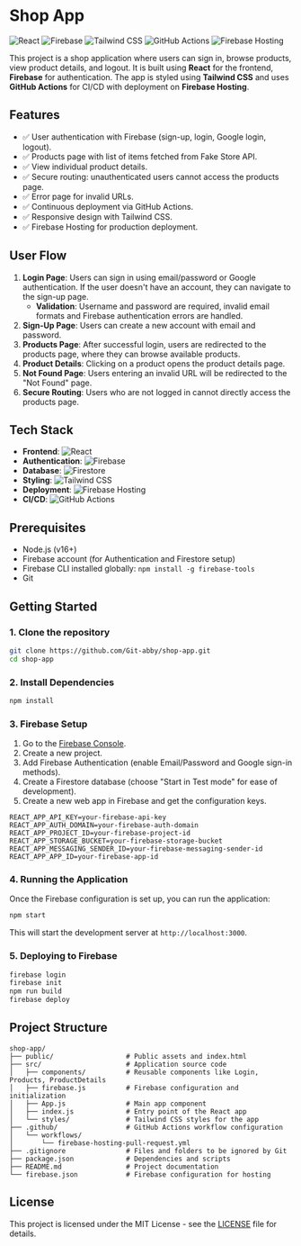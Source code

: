 
# Shop App

![React](https://img.shields.io/badge/React-v18.2.0-blue) 
![Firebase](https://img.shields.io/badge/Firebase-Authentication-orange) 
![Tailwind CSS](https://img.shields.io/badge/TailwindCSS-v3.0-blue) 
![GitHub Actions](https://img.shields.io/badge/GitHub%20Actions-CI%2FCD-brightgreen)
![Firebase Hosting](https://img.shields.io/badge/Firebase%20Hosting-Live-brightgreen)

This project is a shop application where users can sign in, browse products, view product details, and logout. It is built using **React** for the frontend, **Firebase** for authentication. The app is styled using **Tailwind CSS** and uses **GitHub Actions** for CI/CD with deployment on **Firebase Hosting**.

## Features

- ✅ User authentication with Firebase (sign-up, login, Google login, logout).
- ✅ Products page with list of items fetched from Fake Store API.
- ✅ View individual product details.
- ✅ Secure routing: unauthenticated users cannot access the products page.
- ✅ Error page for invalid URLs.
- ✅ Continuous deployment via GitHub Actions.
- ✅ Responsive design with Tailwind CSS.
- ✅ Firebase Hosting for production deployment.

## User Flow

1. **Login Page**: Users can sign in using email/password or Google authentication. If the user doesn't have an account, they can navigate to the sign-up page.
    - **Validation**: Username and password are required, invalid email formats and Firebase authentication errors are handled.
2. **Sign-Up Page**: Users can create a new account with email and password.
3. **Products Page**: After successful login, users are redirected to the products page, where they can browse available products.
4. **Product Details**: Clicking on a product opens the product details page.
5. **Not Found Page**: Users entering an invalid URL will be redirected to the "Not Found" page.
6. **Secure Routing**: Users who are not logged in cannot directly access the products page.

## Tech Stack

- **Frontend**: ![React](https://img.shields.io/badge/React-v18.2.0-blue)
- **Authentication**: ![Firebase](https://img.shields.io/badge/Firebase-Authentication-orange)
- **Database**: ![Firestore](https://img.shields.io/badge/Firestore-NoSQL-yellow)
- **Styling**: ![Tailwind CSS](https://img.shields.io/badge/TailwindCSS-v3.0-blue)
- **Deployment**: ![Firebase Hosting](https://img.shields.io/badge/Firebase%20Hosting-Live-brightgreen)
- **CI/CD**: ![GitHub Actions](https://img.shields.io/badge/GitHub%20Actions-CI%2FCD-brightgreen)

## Prerequisites

- Node.js (v16+)
- Firebase account (for Authentication and Firestore setup)
- Firebase CLI installed globally: `npm install -g firebase-tools`
- Git

## Getting Started

### 1. Clone the repository

```bash
git clone https://github.com/Git-abby/shop-app.git
cd shop-app
```

### 2. Install Dependencies

```bash
npm install
```

### 3. Firebase Setup

1. Go to the [Firebase Console](https://console.firebase.google.com/).
2. Create a new project.
3. Add Firebase Authentication (enable Email/Password and Google sign-in methods).
4. Create a Firestore database (choose "Start in Test mode" for ease of development).
5. Create a new web app in Firebase and get the configuration keys.

```plaintext
REACT_APP_API_KEY=your-firebase-api-key
REACT_APP_AUTH_DOMAIN=your-firebase-auth-domain
REACT_APP_PROJECT_ID=your-firebase-project-id
REACT_APP_STORAGE_BUCKET=your-firebase-storage-bucket
REACT_APP_MESSAGING_SENDER_ID=your-firebase-messaging-sender-id
REACT_APP_APP_ID=your-firebase-app-id
```

### 4. Running the Application

Once the Firebase configuration is set up, you can run the application:

```bash
npm start
```

This will start the development server at `http://localhost:3000`.

### 5. Deploying to Firebase

```bash
firebase login
firebase init
npm run build
firebase deploy
```

## Project Structure

```plaintext
shop-app/
├── public/                  # Public assets and index.html
├── src/                     # Application source code
│   ├── components/          # Reusable components like Login, Products, ProductDetails
│   ├── firebase.js          # Firebase configuration and initialization
│   ├── App.js               # Main app component
│   ├── index.js             # Entry point of the React app
│   └── styles/              # Tailwind CSS styles for the app
├── .github/                 # GitHub Actions workflow configuration
│   └── workflows/
│       └── firebase-hosting-pull-request.yml
├── .gitignore               # Files and folders to be ignored by Git
├── package.json             # Dependencies and scripts
├── README.md                # Project documentation
└── firebase.json            # Firebase configuration for hosting
```

## License

This project is licensed under the MIT License - see the [LICENSE](LICENSE) file for details.
